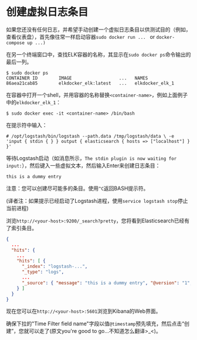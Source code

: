 # 创建虚拟日志条目

如果您还没有任何日志，并希望手动创建一个虚拟日志条目以供测试目的（例如，查看仪表盘），首先像往常一样启动容器`sudo docker run ... ` or `docker-compose up ...)`

在另一个终端窗口中，查找ELK容器的名称，其显示在`sudo docker ps`命令输出的最后一列。

```
$ sudo docker ps
CONTAINER ID        IMAGE                  ...   NAMES
86aea21cab85        elkdocker_elk:latest   ...   elkdocker_elk_1
```

在容器中打开一个shell，并用容器的名称替换`<container-name>`，例如上面例子中的`elkdocker_elk_1`：

`$ sudo docker exec -it <container-name> /bin/bash`

在提示符中输入：

`# /opt/logstash/bin/logstash --path.data /tmp/logstash/data \
    -e 'input { stdin { } } output { elasticsearch { hosts => ["localhost"] } }'`

等待Logstash启动（如消息所示，`The stdin plugin is now waiting for input:`），然后键入一些虚拟文本，然后输入Enter来创建日志条目：

`this is a dummy entry`

注意：您可以创建尽可能多的条目。使用`^C`返回BASH提示符。

(译者注：如果提示已经启动了Logstash进程，使用`service logstash stop`停止当前进程)

浏览`http://<your-host>:9200/_search?pretty`，您将看到Elasticsearch已经有了索引条目。

```json
{
  ...
  "hits": {
    ...
    "hits": [ {
      "_index": "logstash-...",
      "_type": "logs",
      ...
      "_source": { "message": "this is a dummy entry", "@version": "1", "@timestamp": ... }
    } ]
  }
}
```

现在您可以在`http://<your-host>:5601`浏览到Kibana的Web界面。

确保下拉的"Time Filter field name"字段以值`@timestamp`预先填充，然后点击“创建”，您就可以走了(原文you're good to go...不知道怎么翻译>_<)。